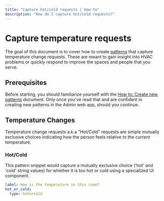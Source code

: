 ```yaml
---
title: "Capture hot/cold requests | How-to"
description: "How do I capture hot/cold requests?"
---
```


# Capture temperature requests

The goal of this document is to cover how to create [patterns](/reference/patterns/) that capture temperature change requests. These are meant to gain insight into HVAC problems or quickly respond to improve the spaces and people that you serve.

## Prerequisites

Before starting, you should familiarize yourself with the [How to: Create new patterns](/how-to/create-new-patterns/) document. Only once you've read that and are confident in creating new patterns in the Admin web app, should you continue.

## Temperature Changes

Temperature change requests a.k.a "Hot/Cold" requests are simple mutually exclusive choices indicating how the person feels relative to the current temperature.

### Hot/Cold

This pattern snippet would capture a mutually exclusive choice ('hot' and 'cold' string values) for whether it is too hot or cold using a specialized UI component.

```yaml
label: How is the temperature in this room?
hot_or_cold:
  type: hotorcold
```

<CaptionedImage
  src="/images/how-tos/capture-hot-or-cold.png"
  alt="Capture hot vs. cold request"
  width="85%"
/>
